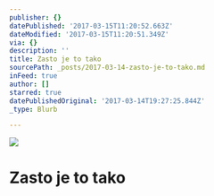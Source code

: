 ```yaml
---
publisher: {}
datePublished: '2017-03-15T11:20:52.663Z'
dateModified: '2017-03-15T11:20:51.349Z'
via: {}
description: ''
title: Zasto je to tako
sourcePath: _posts/2017-03-14-zasto-je-to-tako.md
inFeed: true
author: []
starred: true
datePublishedOriginal: '2017-03-14T19:27:25.844Z'
_type: Blurb

---
```

![](https://the-grid-user-content.s3-us-west-2.amazonaws.com/0dd29a0d-5895-4415-9297-cd5756eb4a17.jpg)

# Zasto je to tako